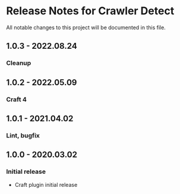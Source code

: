 # Release Notes for Crawler Detect

All notable changes to this project will be documented in this file.

## 1.0.3 - 2022.08.24
### Cleanup

## 1.0.2 - 2022.05.09
### Craft 4

## 1.0.1 - 2021.04.02
### Lint, bugfix

## 1.0.0 - 2020.03.02
### Initial release
- Craft plugin initial release
